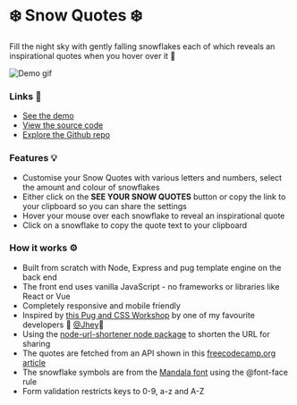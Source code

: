 # ❄️ Snow Quotes ❄️ 

Fill the night sky with gently falling snowflakes each of which reveals an inspirational quotes when you hover over it 💬

![Demo gif](https://github.com/rolandjlevy/snow-quotes/blob/master/public/images/snow-flakes-demo.gif?raw=true)

### Links 🔗
- [See the demo](https://snow-quotes.rolandjlevy.repl.co/)
- [View the source code](https://repl.it/@RolandJLevy/snow-quotes)
- [Explore the Github repo](https://github.com/rolandjlevy/snow-quotes)

### Features 💡
- Customise your Snow Quotes with various letters and numbers, select the amount and colour of snowflakes
- Either click on the **SEE YOUR SNOW QUOTES** button or copy the link to your clipboard so you can share the settings
- Hover your mouse over each snowflake to reveal an inspirational quote
- Click on a snowflake to copy the quote text to your clipboard 

### How it works ⚙️
- Built from scratch with Node, Express and pug template engine on the back end
- The front end uses vanilla JavaScript - no frameworks or libraries like React or Vue
- Completely responsive and mobile friendly
- Inspired by [this Pug and CSS Workshop](https://www.youtube.com/watch?v=vvg4vilqWVs) by one of my favourite developers 🌟 [@Jhey](https://twitter.com/jh3yy)🌟
- Using the [node-url-shortener node package](https://www.npmjs.com/package/node-url-shortener) to shorten the URL for sharing
- The quotes are fetched from an API shown in this [freecodecamp.org article](https://forum.freecodecamp.org/t/free-api-inspirational-quotes-json-with-code-examples/311373)
- The snowflake symbols are from the [Mandala font](https://www.fontspace.com/mandalas-font-f30143) using the @font-face rule
- Form validation restricts keys to 0-9, a-z and A-Z